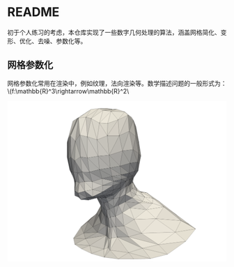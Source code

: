 <script type="text/javascript" src="http://cdn.mathjax.org/mathjax/latest/MathJax.js?config=default"></script>

# README

初于个人练习的考虑，本仓库实现了一些数字几何处理的算法，涵盖网格简化、变形、优化、去噪、参数化等。

## 网格参数化

网格参数化常用在渲染中，例如纹理，法向渲染等。数学描述问题的一般形式为：\\(f:\mathbb{R}^3\rightarrow\mathbb{R}^2\\

![head.obj](./img/head.obj.png)

